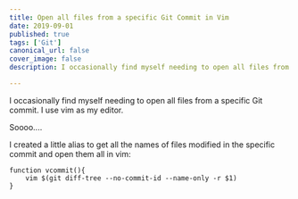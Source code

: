 ```yaml
---
title: Open all files from a specific Git Commit in Vim
date: 2019-09-01
published: true
tags: ['Git']
canonical_url: false
cover_image: false
description: I occasionally find myself needing to open all files from a specific Git commit. This is easy to do with Vim!

---
```


I occasionally find myself needing to open all files from a specific Git commit. I use vim as my editor.

Soooo....

I created a little alias to get all the names of files modified in the specific commit and open them all in vim:

```
function vcommit(){
    vim $(git diff-tree --no-commit-id --name-only -r $1)
}
```
